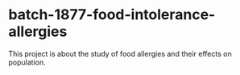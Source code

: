 # batch-1877-food-intolerance-allergies

This project is about the study of food allergies and their effects on population.
